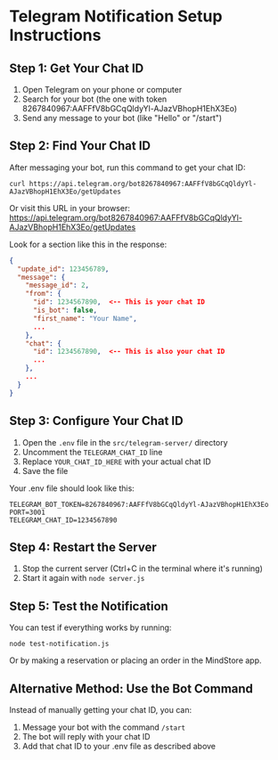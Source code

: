 # Telegram Notification Setup Instructions

## Step 1: Get Your Chat ID

1. Open Telegram on your phone or computer
2. Search for your bot (the one with token 8267840967:AAFFfV8bGCqQldyYl-AJazVBhopH1EhX3Eo)
3. Send any message to your bot (like "Hello" or "/start")

## Step 2: Find Your Chat ID

After messaging your bot, run this command to get your chat ID:

```
curl https://api.telegram.org/bot8267840967:AAFFfV8bGCqQldyYl-AJazVBhopH1EhX3Eo/getUpdates
```

Or visit this URL in your browser:
https://api.telegram.org/bot8267840967:AAFFfV8bGCqQldyYl-AJazVBhopH1EhX3Eo/getUpdates

Look for a section like this in the response:
```json
{
  "update_id": 123456789,
  "message": {
    "message_id": 2,
    "from": {
      "id": 1234567890,  <-- This is your chat ID
      "is_bot": false,
      "first_name": "Your Name",
      ...
    },
    "chat": {
      "id": 1234567890,  <-- This is also your chat ID
      ...
    },
    ...
  }
}
```

## Step 3: Configure Your Chat ID

1. Open the `.env` file in the `src/telegram-server/` directory
2. Uncomment the `TELEGRAM_CHAT_ID` line
3. Replace `YOUR_CHAT_ID_HERE` with your actual chat ID
4. Save the file

Your .env file should look like this:
```
TELEGRAM_BOT_TOKEN=8267840967:AAFFfV8bGCqQldyYl-AJazVBhopH1EhX3Eo
PORT=3001
TELEGRAM_CHAT_ID=1234567890
```

## Step 4: Restart the Server

1. Stop the current server (Ctrl+C in the terminal where it's running)
2. Start it again with `node server.js`

## Step 5: Test the Notification

You can test if everything works by running:
```
node test-notification.js
```

Or by making a reservation or placing an order in the MindStore app.

## Alternative Method: Use the Bot Command

Instead of manually getting your chat ID, you can:

1. Message your bot with the command `/start`
2. The bot will reply with your chat ID
3. Add that chat ID to your .env file as described above